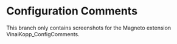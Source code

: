 Configuration Comments
======================
This branch only contains screenshots for the Magneto extension VinaiKopp_ConfigComments.